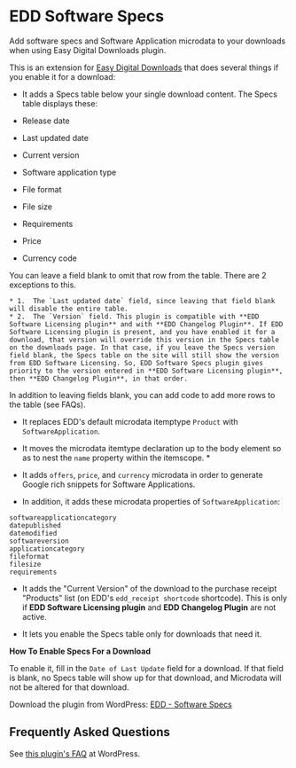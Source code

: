EDD Software Specs
==================

Add software specs and Software Application microdata to your downloads when using Easy Digital Downloads plugin.

This is an extension for [Easy Digital Downloads](http://wordpress.org/plugins/easy-digital-downloads/) that does several things if you enable it for a download: 

* It adds a Specs table below your single download content. The Specs table displays these:

 * Release date
 * Last updated date
 * Current version
 * Software application type
 * File format
 * File size
 * Requirements
 * Price
 * Currency code

You can leave a field blank to omit that row from the table. There are 2 exceptions to this. 

    * 1.  The `Last updated date` field, since leaving that field blank will disable the entire table.
    * 2.  The `Version` field. This plugin is compatible with **EDD Software Licensing plugin** and with **EDD Changelog Plugin**. If EDD Software Licensing plugin is present, and you have enabled it for a download, that version will override this version in the Specs table on the downloads page. In that case, if you leave the Specs version field blank, the Specs table on the site will still show the version from EDD Software Licensing. So, EDD Software Specs plugin gives priority to the version entered in **EDD Software Licensing plugin**, then **EDD Changelog Plugin**, in that order.

 In addition to leaving fields blank, you can add code to add more rows to the table (see FAQs).

* It replaces EDD's default microdata itemptype `Product` with `SoftwareApplication`.

* It moves the microdata itemtype declaration up to the body element so as to nest the `name` property within the itemscope. *

* It adds `offers`, `price`, and `currency` microdata in order to generate Google rich snippets for Software Applications.

* In addition, it adds these microdata properties of `SoftwareApplication`:

```description
softwareapplicationcategory
datepublished
datemodified
softwareversion
applicationcategory
fileformat
filesize
requirements
```

* It adds the "Current Version" of the download to the purchase receipt "Products" list (on EDD's `edd_receipt shortcode` shortcode). This is only if **EDD Software Licensing plugin** and **EDD Changelog Plugin** are not active. 

* It lets you enable the Specs table only for downloads that need it. 


**How To Enable Specs For a Download**

To enable it, fill in the `Date of Last Update` field for a download. If that field is blank, no Specs table will show up for that download, and Microdata will not be altered for that download.


Download the plugin from WordPress: [EDD - Software Specs](http://wordpress.org/plugins/easy-digital-downloads-software-specs/)


Frequently Asked Questions
--------------------------

See [this plugin's FAQ](http://wordpress.org/plugins/easy-digital-downloads-software-specs/faq/) at WordPress.